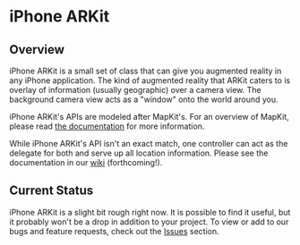# iPhone ARKit #

## Overview ##

iPhone ARKit is a small set of class that can give you augmented reality in any iPhone application. The kind of augmented reality that ARKit caters to is overlay of information (usually geographic) over a camera view. The background camera view acts as a "window" onto the world around you.

iPhone ARKit's APIs are modeled after MapKit's. For an overview of MapKit, please read [the documentation](http://developer.apple.com/iphone/library/documentation/MapKit/Reference/MapKit_Framework_Reference/index.html) for more information.

While iPhone ARKit's API isn't an exact match, one controller can act as the delegate for both and serve up all location information. Please see the documentation in our [wiki](http://wiki.github.com/zac/iphonearkit) (forthcoming!).

## Current Status ##

iPhone ARKit is a slight bit rough right now. It is possible to find it useful, but it probably won't be a drop in addition to your project. To view or add to our bugs and feature requests, check out the [Issues](http://issues.github.com/zac/iphonearkit) section.

